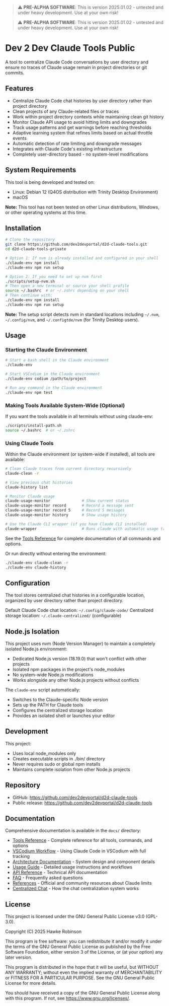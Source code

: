 > ⚠️ **PRE-ALPHA SOFTWARE**: This is version 2025.01.02 - untested and under heavy development. Use at your own risk!

> ⚠️ **PRE-ALPHA SOFTWARE**: This is version 2025.01.02 - untested and under heavy development. Use at your own risk!

# Dev 2 Dev Claude Tools Public

A tool to centralize Claude Code conversations by user directory and ensure no traces of Claude usage remain in project directories or git commits.

## Features

- Centralize Claude Code chat histories by user directory rather than project directory
- Clean projects of any Claude-related files or traces
- Work within project directory contexts while maintaining clean git history
- Monitor Claude API usage to avoid hitting limits and downgrades
- Track usage patterns and get warnings before reaching thresholds
- Adaptive learning system that refines limits based on actual throttle events
- Automatic detection of rate limiting and downgrade messages
- Integrates with Claude Code's existing infrastructure
- Completely user-directory based - no system-level modifications

## System Requirements

This tool is being developed and tested on:
- Linux: Debian 12 (Q4OS distribution with Trinity Desktop Environment)
- macOS

**Note:** This tool has not been tested on other Linux distributions, Windows, or other operating systems at this time.

## Installation

```bash
# Clone the repository
git clone https://github.com/dev2devportal/d2d-claude-tools.git
cd d2d-claude-tools-private

# Option 1: If nvm is already installed and configured in your shell
./claude-env npm install
./claude-env npm run setup

# Option 2: If you need to set up nvm first
./scripts/setup-nvm.sh
# Then open a new terminal or source your shell profile
source ~/.bashrc  # or ~/.zshrc depending on your shell
# Then continue with:
./claude-env npm install
./claude-env npm run setup
```

**Note:** The setup script detects nvm in standard locations including `~/.nvm`, `~/.config/nvm`, and `~/.configtde/nvm` (for Trinity Desktop users).

## Usage

### Starting the Claude Environment

```bash
# Start a bash shell in the Claude environment
./claude-env

# Start VSCodium in the Claude environment
./claude-env codium /path/to/project

# Run any command in the Claude environment
./claude-env npm test
```

### Making Tools Available System-Wide (Optional)

If you want the tools available in all terminals without using claude-env:

```bash
./scripts/install-path.sh
source ~/.bashrc  # or ~/.zshrc
```

### Using Claude Tools

Within the Claude environment (or system-wide if installed), all tools are available:

```bash
# Clean Claude traces from current directory recursively
claude-clean -r

# View previous chat histories
claude-history list

# Monitor Claude usage
claude-usage-monitor              # Show current status
claude-usage-monitor record       # Record a message sent
claude-usage-monitor record 5     # Record 5 messages
claude-usage-monitor history      # Show usage history

# Use the Claude CLI wrapper (if you have Claude CLI installed)
claude-wrapper                    # Runs claude with automatic usage tracking
```

See the [Tools Reference](docs/TOOLS_REFERENCE.md) for complete documentation of all commands and options.

Or run directly without entering the environment:

```bash
./claude-env claude-clean -r
./claude-env claude-history
```

## Configuration

The tool stores centralized chat histories in a configurable location, organized by user directory rather than project directory.

Default Claude Code chat location: `~/.config/claude-code/`
Centralized storage location: `~/.claude-centralized/` (configurable)

## Node.js Isolation

This project uses nvm (Node Version Manager) to maintain a completely isolated Node.js environment:
- Dedicated Node.js version (18.19.0) that won't conflict with other projects
- Isolated npm packages in the project's node_modules
- No system-wide Node.js modifications
- Works alongside any other Node.js projects without conflicts

The `claude-env` script automatically:
- Switches to the Claude-specific Node version
- Sets up the PATH for Claude tools
- Configures the centralized storage location
- Provides an isolated shell or launches your editor

## Development

This project:
- Uses local node_modules only
- Creates executable scripts in ./bin/ directory
- Never requires sudo or global npm installs
- Maintains complete isolation from other Node.js projects

## Repository

- GitHub: https://github.com/dev2devportal/d2d-claude-tools
- Public release: https://github.com/dev2devportal/d2d-claude-tools

## Documentation

Comprehensive documentation is available in the `docs/` directory:

- [Tools Reference](docs/TOOLS_REFERENCE.md) - Complete reference for all tools, commands, and options
- [VSCodium Workflow](docs/CODIUM_WORKFLOW.md) - Using Claude Code in VSCodium with full tracking
- [Architecture Documentation](docs/ARCHITECTURE.md) - System design and component details
- [Usage Guide](docs/USAGE_GUIDE.md) - Detailed usage instructions and workflows
- [API Reference](docs/API_REFERENCE.md) - Technical API documentation
- [FAQ](docs/FAQ.md) - Frequently asked questions
- [References](docs/REFERENCES.md) - Official and community resources about Claude limits
- [Centralized Chat](docs/CENTRALIZED_CHAT.md) - How the chat centralization system works

## License

This project is licensed under the GNU General Public License v3.0 (GPL-3.0).

Copyright (C) 2025 Hawke Robinson



This program is free software: you can redistribute it and/or modify
it under the terms of the GNU General Public License as published by
the Free Software Foundation, either version 3 of the License, or
(at your option) any later version.

This program is distributed in the hope that it will be useful,
but WITHOUT ANY WARRANTY; without even the implied warranty of
MERCHANTABILITY or FITNESS FOR A PARTICULAR PURPOSE. See the
GNU General Public License for more details.

You should have received a copy of the GNU General Public License
along with this program. If not, see <https://www.gnu.org/licenses/>.